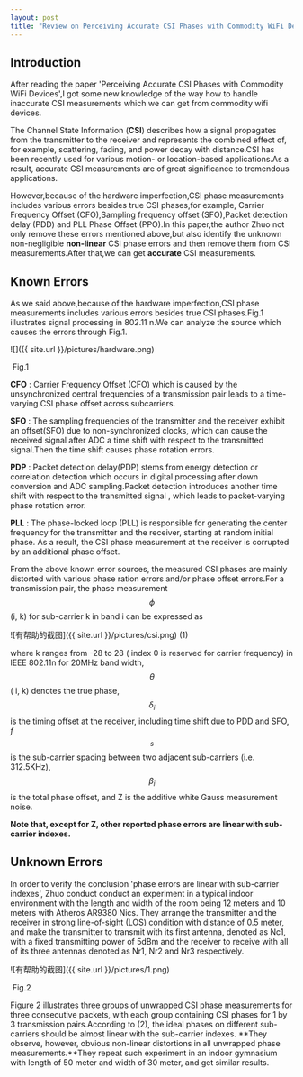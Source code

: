 ```yaml
---
layout: post
title: "Review on Perceiving Accurate CSI Phases with Commodity WiFi Devices"
---
```


## Introduction

After reading the paper 'Perceiving Accurate CSI Phases with Commodity WiFi Devices',I got some new knowledge of the way how to handle inaccurate CSI measurements which we can get from commodity wifi devices.

The Channel State Information (**CSI**) describes how a signal propagates from the transmitter to the receiver and represents the combined effect of, for example, scattering, fading, and power decay with distance.CSI has been recently used for various motion- or location-based applications.As a result, accurate CSI measurements are of great significance to tremendous applications.

However,because of the hardware imperfection,CSI phase measurements includes various errors besides true CSI phases,for example, Carrier Frequency Offset (CFO),Sampling frequency offset (SFO),Packet detection delay (PDD) and PLL Phase Offset (PPO).In this paper,the author Zhuo not only remove these errors mentioned above,but also identify the unknown non-negligible **non-linear** CSI phase errors and then remove them from CSI measurements.After that,we can get **accurate** CSI measurements.

## Known Errors

As we said above,because of the hardware imperfection,CSI phase measurements includes various errors besides true CSI phases.Fig.1 illustrates signal processing in 802.11 n.We can analyze the source which causes the errors through Fig.1.    

![]({{ site.url }}/pictures/hardware.png)  

​                                                                          Fig.1

**CFO** :  Carrier Frequency Offset (CFO) which is caused by the unsynchronized central frequencies of a transmission pair leads to a time-varying CSI phase offset across subcarriers.    

**SFO** : The sampling frequencies of the transmitter and the receiver exhibit an offset(SFO) due to non-synchronized clocks, which can cause the received signal after ADC a time shift with respect to the transmitted signal.Then the time shift causes phase rotation errors.    

**PDP** : Packet detection delay(PDP) stems from energy detection or correlation detection which occurs in digital processing after down conversion and ADC sampling.Packet detection introduces another time shift with respect to the transmitted signal , which leads to packet-varying phase rotation error.     

**PLL** : The phase-locked loop (PLL) is responsible for generating the center frequency for the transmitter and the receiver, starting at random initial phase. As a result, the CSI phase measurement at the receiver is corrupted by an additional phase offset.

From the above known error sources, the measured CSI phases are mainly distorted with various phase ration errors and/or phase offset errors.For a transmission pair, the phase measurement $$\phi$$(i, k) for sub-carrier k in band i can be expressed as     

![有帮助的截图]({{ site.url }}/pictures/csi.png) (1)

where k ranges from -28 to 28 ( index 0 is reserved for carrier frequency) in IEEE 802.11n for 20MHz band width, $$\theta$$ ( i, k) denotes the true phase, $$\delta_i$$ is the timing offset at the receiver, including time shift due to PDD and SFO, *f*$$_s$$ is the sub-carrier spacing between two adjacent sub-carriers (i.e. 312.5KHz), $$\beta_i$$ is the total phase offset, and Z is the additive white Gauss measurement noise.     

**Note that, except for Z, other reported phase errors are linear with sub-carrier indexes.**

## Unknown Errors

In order to verify the conclusion 'phase errors are linear with sub-carrier indexes', Zhuo conduct conduct an experiment in a typical indoor environment with the length and width of the room being 12 meters and 10 meters with Atheros AR9380 Nics. They arrange the transmitter and the receiver in strong line-of-sight (LOS) condition with distance of 0.5 meter, and make the transmitter to transmit with its first antenna, denoted as Nc1, with a fixed transmitting power of 5dBm and the receiver to receive with all of its three antennas denoted as Nr1, Nr2 and Nr3 respectively.    

![有帮助的截图]({{ site.url }}/pictures/1.png)    

​										Fig.2

Figure 2 illustrates three groups of unwrapped CSI phase measurements for three consecutive packets, with each group containing CSI phases for 1 by 3 transmission pairs.According to (2), the ideal phases
on different sub-carriers should be almost linear with the sub-carrier indexes. **They observe, however, obvious non-linear distortions in all unwrapped phase measurements.**They repeat such experiment in an indoor gymnasium with length of 50 meter and width of 30 meter, and get similar results.





